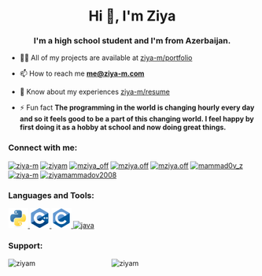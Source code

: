 <h1 align="center">Hi 👋, I'm Ziya</h1>
<h3 align="center">I'm a high school student and I'm from Azerbaijan.</h3>


- 👨‍💻 All of my projects are available at [ziya-m/portfolio](ziya-m/portfolio)

- 📫 How to reach me **me@ziya-m.com**

- 📄 Know about my experiences [ziya-m/resume](ziya-m/resume)

- ⚡ Fun fact **The programming in the world is changing hourly every day and so it feels good to be a part of this changing world. I feel happy by first doing it as a hobby at school and now doing great things.**



<h3 align="left">Connect with me:</h3>
<p align="left">
<a href="https://codepen.io/ziya-m" target="blank"><img align="center" src="https://raw.githubusercontent.com/rahuldkjain/github-profile-readme-generator/master/src/images/icons/Social/codepen.svg" alt="ziya-m" height="30" width="40" /></a>
<a href="https://dev.to/ziyam" target="blank"><img align="center" src="https://raw.githubusercontent.com/rahuldkjain/github-profile-readme-generator/master/src/images/icons/Social/devto.svg" alt="ziyam" height="30" width="40" /></a>
<a href="https://twitter.com/mziya_off" target="blank"><img align="center" src="https://raw.githubusercontent.com/rahuldkjain/github-profile-readme-generator/master/src/images/icons/Social/twitter.svg" alt="mziya_off" height="30" width="40" /></a>
<a href="https://linkedin.com/in/mziya.off" target="blank"><img align="center" src="https://raw.githubusercontent.com/rahuldkjain/github-profile-readme-generator/master/src/images/icons/Social/linked-in-alt.svg" alt="mziya.off" height="30" width="40" /></a>
<a href="https://fb.com/mziya.off" target="blank"><img align="center" src="https://raw.githubusercontent.com/rahuldkjain/github-profile-readme-generator/master/src/images/icons/Social/facebook.svg" alt="mziya.off" height="30" width="40" /></a>
<a href="https://instagram.com/mammad0v_z" target="blank"><img align="center" src="https://raw.githubusercontent.com/rahuldkjain/github-profile-readme-generator/master/src/images/icons/Social/instagram.svg" alt="mammad0v_z" height="30" width="40" /></a>
<a href="https://www.youtube.com/c/ziya-m" target="blank"><img align="center" src="https://raw.githubusercontent.com/rahuldkjain/github-profile-readme-generator/master/src/images/icons/Social/youtube.svg" alt="ziya-m" height="30" width="40" /></a>
<a href="https://codeforces.com/profile/ziyamammadov2008" target="blank"><img align="center" src="https://raw.githubusercontent.com/rahuldkjain/github-profile-readme-generator/master/src/images/icons/Social/codeforces.svg" alt="ziyamammadov2008" height="30" width="40" /></a>
</p>

<h3 align="left">Languages and Tools:</h3>
<p align="left">
  <a href="https://www.python.org" target="_blank" rel="noreferrer"> <img src="https://raw.githubusercontent.com/devicons/devicon/master/icons/python/python-original.svg" alt="python" width="40" height="40"/> </a>
  <a href="https://www.w3schools.com/cpp/" target="_blank" rel="noreferrer"> <img src="https://raw.githubusercontent.com/devicons/devicon/master/icons/cplusplus/cplusplus-original.svg" alt="cplusplus" width="40" height="40"/> </a>
  <a href="https://www.cprogramming.com/" target="_blank" rel="noreferrer"> <img src="https://raw.githubusercontent.com/devicons/devicon/master/icons/c/c-original.svg" alt="c" width="40" height="40"/> </a>
<a href="https://www.javarogramming.com/" target="_blank" rel="noreferrer"> <img src="https://raw.githubusercontent.com/devicons/devicon/master/icons/java/java.svg" alt="java" width="40" height="40"/> </a>
</p>

<h3 align="left">Support:</h3>
<p><a href="https://www.buymeacoffee.com/ziyam"> <img align="left" src="https://cdn.buymeacoffee.com/buttons/v2/default-yellow.png" height="50" width="210" alt="ziyam" /></a><a href="https://ko-fi.com/ziyam"> <img align="left" src="https://cdn.ko-fi.com/cdn/kofi3.png?v=3" height="50" width="210" alt="ziyam" /></a></p><br><br>
<br><br><br>

